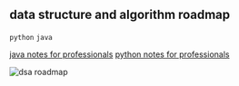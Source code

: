 ## data structure and algorithm roadmap

`python` `java`

[java notes for professionals](https://drive.google.com/file/d/1_YQTC37SpIEItCDT35d6fJE7YhCZED62/view?usp=sharing)
[python notes for professionals](https://drive.google.com/file/d/1EmDc_d6NxRBmrv0ipxlM2H8UOPnxvhma/view?usp=sharing)

![dsa roadmap](https://i.ibb.co/tDr7MGg/image.png)

